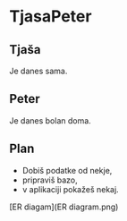 # TjasaPeter

## Tjaša

Je danes sama.

## Peter

Je danes bolan doma.

## Plan

* Dobiš podatke od nekje,
* pripraviš bazo,
* v aplikaciji pokažeš nekaj.

[ER diagam](ER diagram.png)
